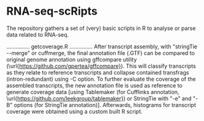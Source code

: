 # RNA-seq-scRipts
The repository gathers a set of (very) basic scripts in R to analyse or parse data related to RNA-seq. 


...............
getcoverage.R
...............
After transcript assembly, with "stringTie --merge" or cuffmerge, the final annotation file (.GTF) can be compared to original genome annotation using gffcompare utility (\url{https://github.com/gpertea/gffcompare}). This will classify transcripts as they relate to reference transcripts and collapse contained transfrags (intron-redundant) using -C option. To further evaluate the coverage of the assembled transcripts, the new annotation file is used as reference to generate coverage data [using Tablemaker (for Cufflinks annotation, \url{https://github.com/leekgroup/tablemaker}) or StringTie with "-e" and "-B" options (for StringTie annotation)]. Afterwards, histograms for transcript coverage were obtained using a custom built R script.
